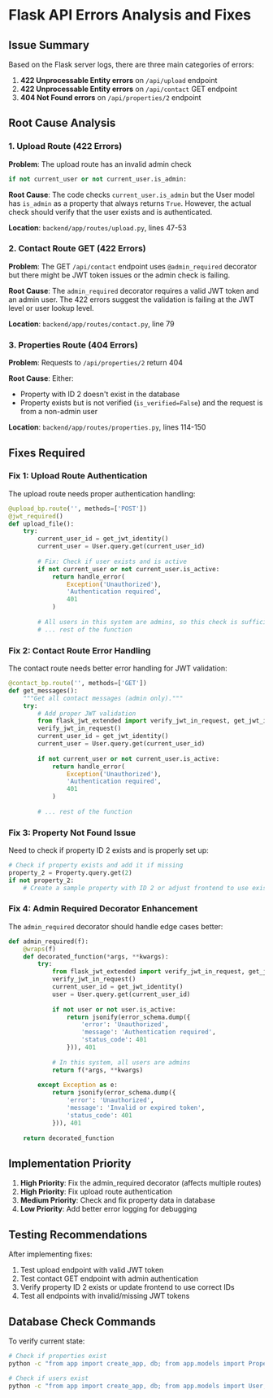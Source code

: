 # Flask API Errors Analysis and Fixes

## Issue Summary

Based on the Flask server logs, there are three main categories of errors:

1. **422 Unprocessable Entity errors** on `/api/upload` endpoint
2. **422 Unprocessable Entity errors** on `/api/contact` GET endpoint  
3. **404 Not Found errors** on `/api/properties/2` endpoint

## Root Cause Analysis

### 1. Upload Route (422 Errors)

**Problem**: The upload route has an invalid admin check
```python
if not current_user or not current_user.is_admin:
```

**Root Cause**: The code checks `current_user.is_admin` but the User model has `is_admin` as a property that always returns `True`. However, the actual check should verify that the user exists and is authenticated.

**Location**: `backend/app/routes/upload.py`, lines 47-53

### 2. Contact Route GET (422 Errors)

**Problem**: The GET `/api/contact` endpoint uses `@admin_required` decorator but there might be JWT token issues or the admin check is failing.

**Root Cause**: The `admin_required` decorator requires a valid JWT token and an admin user. The 422 errors suggest the validation is failing at the JWT level or user lookup level.

**Location**: `backend/app/routes/contact.py`, line 79

### 3. Properties Route (404 Errors)

**Problem**: Requests to `/api/properties/2` return 404

**Root Cause**: Either:
- Property with ID 2 doesn't exist in the database
- Property exists but is not verified (`is_verified=False`) and the request is from a non-admin user

**Location**: `backend/app/routes/properties.py`, lines 114-150

## Fixes Required

### Fix 1: Upload Route Authentication

The upload route needs proper authentication handling:

```python
@upload_bp.route('', methods=['POST'])
@jwt_required()
def upload_file():
    try:
        current_user_id = get_jwt_identity()
        current_user = User.query.get(current_user_id)
        
        # Fix: Check if user exists and is active
        if not current_user or not current_user.is_active:
            return handle_error(
                Exception('Unauthorized'),
                'Authentication required',
                401
            )
        
        # All users in this system are admins, so this check is sufficient
        # ... rest of the function
```

### Fix 2: Contact Route Error Handling

The contact route needs better error handling for JWT validation:

```python
@contact_bp.route('', methods=['GET'])
def get_messages():
    """Get all contact messages (admin only)."""
    try:
        # Add proper JWT validation
        from flask_jwt_extended import verify_jwt_in_request, get_jwt_identity
        verify_jwt_in_request()
        current_user_id = get_jwt_identity()
        current_user = User.query.get(current_user_id)
        
        if not current_user or not current_user.is_active:
            return handle_error(
                Exception('Unauthorized'),
                'Authentication required',
                401
            )
        
        # ... rest of the function
```

### Fix 3: Property Not Found Issue

Need to check if property ID 2 exists and is properly set up:

```python
# Check if property exists and add it if missing
property_2 = Property.query.get(2)
if not property_2:
    # Create a sample property with ID 2 or adjust frontend to use existing IDs
```

### Fix 4: Admin Required Decorator Enhancement

The `admin_required` decorator should handle edge cases better:

```python
def admin_required(f):
    @wraps(f)
    def decorated_function(*args, **kwargs):
        try:
            from flask_jwt_extended import verify_jwt_in_request, get_jwt_identity
            verify_jwt_in_request()
            current_user_id = get_jwt_identity()
            user = User.query.get(current_user_id)
            
            if not user or not user.is_active:
                return jsonify(error_schema.dump({
                    'error': 'Unauthorized',
                    'message': 'Authentication required',
                    'status_code': 401
                })), 401
            
            # In this system, all users are admins
            return f(*args, **kwargs)
            
        except Exception as e:
            return jsonify(error_schema.dump({
                'error': 'Unauthorized',
                'message': 'Invalid or expired token',
                'status_code': 401
            })), 401
    
    return decorated_function
```

## Implementation Priority

1. **High Priority**: Fix the admin_required decorator (affects multiple routes)
2. **High Priority**: Fix upload route authentication 
3. **Medium Priority**: Check and fix property data in database
4. **Low Priority**: Add better error logging for debugging

## Testing Recommendations

After implementing fixes:

1. Test upload endpoint with valid JWT token
2. Test contact GET endpoint with admin authentication
3. Verify property ID 2 exists or update frontend to use correct IDs
4. Test all endpoints with invalid/missing JWT tokens

## Database Check Commands

To verify current state:

```bash
# Check if properties exist
python -c "from app import create_app, db; from app.models import Property; app = create_app(); app.app_context().push(); print([p.id for p in Property.query.all()])"

# Check if users exist  
python -c "from app import create_app, db; from app.models import User; app = create_app(); app.app_context().push(); print([(u.id, u.username) for u in User.query.all()])"
```